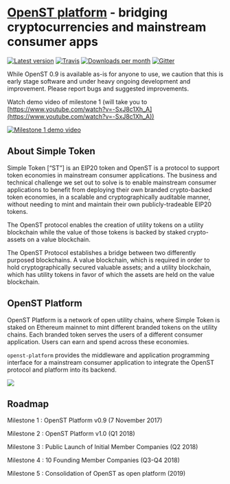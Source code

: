 # [OpenST platform](https://simpletoken.org) - bridging cryptocurrencies and mainstream consumer apps

[![Latest version](https://img.shields.io/npm/v/@openstfoundation/openst-platform.svg?maxAge=3600)][npm]
[![Travis](https://img.shields.io/travis/OpenSTFoundation/openst-platform.svg?maxAge=600)][travis]
[![Downloads per month](https://img.shields.io/npm/dm/@openstfoundation/openst-platform.svg?maxAge=3600)][npm]
[![Gitter](https://img.shields.io/gitter/room/OpenSTFoundation/github.js.svg?maxAge=3600)][gitter]

While OpenST 0.9 is available as-is for anyone to use, we caution that this is early stage software and under heavy ongoing development and improvement. Please report bugs and suggested improvements.

Watch demo video of milestone 1 (will take you to [https://www.youtube.com/watch?v=-SxJ8c1Xh_A](https://www.youtube.com/watch?v=-SxJ8c1Xh_A))

[![Milestone 1 demo video](https://img.youtube.com/vi/-SxJ8c1Xh_A/0.jpg)](https://www.youtube.com/watch?v=-SxJ8c1Xh_A)

## About Simple Token

Simple Token [“ST”] is an EIP20 token and OpenST is a protocol to support token economies in mainstream consumer applications. The business and technical challenge we set out to solve is to enable mainstream consumer applications to benefit from deploying their own branded crypto-backed token economies, in a scalable and cryptographically auditable manner, without needing to mint and maintain their own publicly-tradeable EIP20 tokens.

The OpenST protocol enables the creation of utility tokens on a utility blockchain while the value of those tokens is backed by staked crypto-assets on a value blockchain.

The OpenST Protocol establishes a bridge between two differently purposed blockchains.  A value blockchain, which is required in order to hold cryptographically secured valuable assets; and a utility blockchain, which has utility tokens in favor of which the assets are held on the value blockchain.

## OpenST Platform

OpenST Platform is a network of open utility chains, where Simple Token is staked on Ethereum mainnet to mint different branded tokens on the utility chains.  Each branded token serves the users of a different consumer application.  Users can earn and spend across these economies.

`openst-platform` provides the middleware and application programming interface for a mainstream consumer application to integrate the OpenST protocol and platform into its backend.

<img src="https://openstfoundation.github.io/openst-platform/illustrations/platform-illustration.png" style="max-width: 100%;" /> 

## Roadmap

Milestone 1 : OpenST Platform v0.9 (7 November 2017)

Milestone 2 : OpenST Platform v1.0 (Q1 2018)

Milestone 3 : Public Launch of Initial Member Companies (Q2 2018)

Milestone 4 : 10 Founding Member Companies (Q3-Q4 2018)

Milestone 5 : Consolidation of OpenST as open platform (2019)

[gitter]: https://gitter.im/OpenSTFoundation/SimpleToken
[npm]: https://www.npmjs.com/package/@openstfoundation/openst-platform
[travis]: https://travis-ci.org/OpenSTFoundation/openst-platform
[api-docs]: http://docs.openst.org/ 
